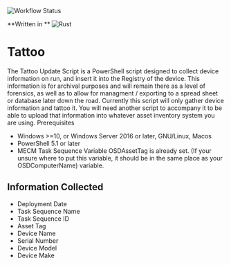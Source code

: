 ![Workflow Status](https://github.com/ofgrenudo/tattoo/actions/workflows/rust.yml/badge.svg)

**Written in ** ![Rust](https://img.shields.io/badge/rust-%23000000.svg?style=for-the-badge&logo=rust&logoColor=white)

# Tattoo 

The Tattoo Update Script is a PowerShell script designed to collect device information on run, and insert it into the Registry of the device. This information is for archival purposes and will remain there as a level of forensics, as well as to allow for managment / exporting to a spread sheet or database later down the road. Currently this script will only gather device information and tattoo it. You will need another script to accompany it to be able to upload that information into whatever asset inventory system you are using.
Prerequisites

- Windows >=10, or Windows Server 2016 or later, GNU/Linux, Macos
- PowerShell 5.1 or later
- MECM Task Sequence Variable OSDAssetTag is already set. (If your unsure where to put this variable, it should be in the same place as your OSDComputerName) variable.

## Information Collected

- Deployment Date
- Task Sequence Name
- Task Sequence ID
- Asset Tag
- Device Name
- Serial Number
- Device Model
- Device Make
